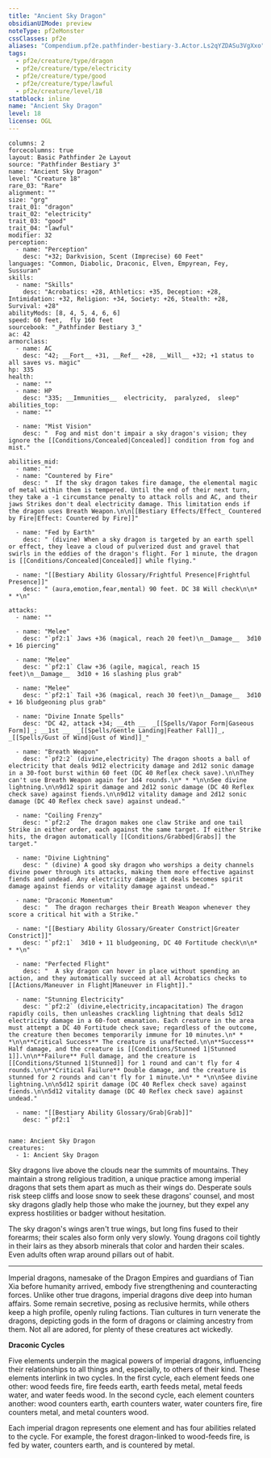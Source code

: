 ```yaml
---
title: "Ancient Sky Dragon"
obsidianUIMode: preview
noteType: pf2eMonster
cssClasses: pf2e
aliases: "Compendium.pf2e.pathfinder-bestiary-3.Actor.Ls2qYZDASu3VgXxo" 
tags:
  - pf2e/creature/type/dragon
  - pf2e/creature/type/electricity
  - pf2e/creature/type/good
  - pf2e/creature/type/lawful
  - pf2e/creature/level/18
statblock: inline
name: "Ancient Sky Dragon"
level: 18
license: OGL
---
```


```statblock
columns: 2
forcecolumns: true
layout: Basic Pathfinder 2e Layout
source: "Pathfinder Bestiary 3"
name: "Ancient Sky Dragon"
level: "Creature 18"
rare_03: "Rare"
alignment: ""
size: "grg"
trait_01: "dragon"
trait_02: "electricity"
trait_03: "good"
trait_04: "lawful"
modifier: 32
perception:
  - name: "Perception"
    desc: "+32; Darkvision, Scent (Imprecise) 60 Feet"
languages: "Common, Diabolic, Draconic, Elven, Empyrean, Fey, Sussuran"
skills:
  - name: "Skills"
    desc: "Acrobatics: +28, Athletics: +35, Deception: +28, Intimidation: +32, Religion: +34, Society: +26, Stealth: +28, Survival: +28"
abilityMods: [8, 4, 5, 4, 6, 6]
speed: 60 feet,  fly 160 feet
sourcebook: "_Pathfinder Bestiary 3_"
ac: 42
armorclass:
  - name: AC
    desc: "42; __Fort__ +31, __Ref__ +28, __Will__ +32; +1 status to all saves vs. magic"
hp: 335
health:
  - name: ""
  - name: HP
    desc: "335; __Immunities__  electricity,  paralyzed,  sleep"
abilities_top:
  - name: ""

  - name: "Mist Vision"
    desc: "  Fog and mist don't impair a sky dragon's vision; they ignore the [[Conditions/Concealed|Concealed]] condition from fog and mist."

abilities_mid:
  - name: ""
  - name: "Countered by Fire"
    desc: "  If the sky dragon takes fire damage, the elemental magic of metal within them is tempered. Until the end of their next turn, they take a -1 circumstance penalty to attack rolls and AC, and their jaws Strikes don't deal electricity damage. This limitation ends if the dragon uses Breath Weapon.\n\n[[Bestiary Effects/Effect_ Countered by Fire|Effect: Countered by Fire]]"

  - name: "Fed by Earth"
    desc: " (divine) When a sky dragon is targeted by an earth spell or effect, they leave a cloud of pulverized dust and gravel that swirls in the eddies of the dragon's flight. For 1 minute, the dragon is [[Conditions/Concealed|Concealed]] while flying."

  - name: "[[Bestiary Ability Glossary/Frightful Presence|Frightful Presence]]"
    desc: " (aura,emotion,fear,mental) 90 feet. DC 38 Will check\n\n* * *\n"

attacks:
  - name: ""

  - name: "Melee"
    desc: "`pf2:1` Jaws +36 (magical, reach 20 feet)\n__Damage__  3d10 + 16 piercing"

  - name: "Melee"
    desc: "`pf2:1` Claw +36 (agile, magical, reach 15 feet)\n__Damage__  3d10 + 16 slashing plus grab"

  - name: "Melee"
    desc: "`pf2:1` Tail +36 (magical, reach 30 feet)\n__Damage__  3d10 + 16 bludgeoning plus grab"

  - name: "Divine Innate Spells"
    desc: "DC 42, attack +34; __4th __  _[[Spells/Vapor Form|Gaseous Form]]_; __1st __  _[[Spells/Gentle Landing|Feather Fall]]_, _[[Spells/Gust of Wind|Gust of Wind]]_"

  - name: "Breath Weapon"
    desc: "`pf2:2` (divine,electricity) The dragon shoots a ball of electricity that deals 9d12 electricity damage and 2d12 sonic damage in a 30-foot burst within 60 feet (DC 40 Reflex check save).\n\nThey can't use Breath Weapon again for 1d4 rounds.\n* * *\n\nSee divine lightning.\n\n9d12 spirit damage and 2d12 sonic damage (DC 40 Reflex check save) against fiends.\n\n9d12 vitality damage and 2d12 sonic damage (DC 40 Reflex check save) against undead."

  - name: "Coiling Frenzy"
    desc: "`pf2:2`  The dragon makes one claw Strike and one tail Strike in either order, each against the same target. If either Strike hits, the dragon automatically [[Conditions/Grabbed|Grabs]] the target."

  - name: "Divine Lightning"
    desc: " (divine) A good sky dragon who worships a deity channels divine power through its attacks, making them more effective against fiends and undead. Any electricity damage it deals becomes spirit damage against fiends or vitality damage against undead."

  - name: "Draconic Momentum"
    desc: "  The dragon recharges their Breath Weapon whenever they score a critical hit with a Strike."

  - name: "[[Bestiary Ability Glossary/Greater Constrict|Greater Constrict]]"
    desc: "`pf2:1`  3d10 + 11 bludgeoning, DC 40 Fortitude check\n\n* * *\n"

  - name: "Perfected Flight"
    desc: "  A sky dragon can hover in place without spending an action, and they automatically succeed at all Acrobatics checks to [[Actions/Maneuver in Flight|Maneuver in Flight]]."

  - name: "Stunning Electricity"
    desc: "`pf2:2` (divine,electricity,incapacitation) The dragon rapidly coils, then unleashes crackling lightning that deals 5d12 electricity damage in a 60-foot emanation. Each creature in the area must attempt a DC 40 Fortitude check save; regardless of the outcome, the creature then becomes temporarily immune for 10 minutes.\n* * *\n\n**Critical Success** The creature is unaffected.\n\n**Success** Half damage, and the creature is [[Conditions/Stunned 1|Stunned 1]].\n\n**Failure** Full damage, and the creature is [[Conditions/Stunned 1|Stunned]] for 1 round and can't fly for 4 rounds.\n\n**Critical Failure** Double damage, and the creature is stunned for 2 rounds and can't fly for 1 minute.\n* * *\n\nSee divine lightning.\n\n5d12 spirit damage (DC 40 Reflex check save) against fiends.\n\n5d12 vitality damage (DC 40 Reflex check save) against undead."

  - name: "[[Bestiary Ability Glossary/Grab|Grab]]"
    desc: "`pf2:1`  "
 
```

```encounter-table
name: Ancient Sky Dragon
creatures:
  - 1: Ancient Sky Dragon
```



Sky dragons live above the clouds near the summits of mountains. They maintain a strong religious tradition, a unique practice among imperial dragons that sets them apart as much as their wings do. Desperate souls risk steep cliffs and loose snow to seek these dragons' counsel, and most sky dragons gladly help those who make the journey, but they expel any express hostilities or badger without hesitation.

The sky dragon's wings aren't true wings, but long fins fused to their forearms; their scales also form only very slowly. Young dragons coil tightly in their lairs as they absorb minerals that color and harden their scales. Even adults often wrap around pillars out of habit.

* * *

Imperial dragons, namesake of the Dragon Empires and guardians of Tian Xia before humanity arrived, embody five strengthening and counteracting forces. Unlike other true dragons, imperial dragons dive deep into human affairs. Some remain secretive, posing as reclusive hermits, while others keep a high profile, openly ruling factions. Tian cultures in turn venerate the dragons, depicting gods in the form of dragons or claiming ancestry from them. Not all are adored, for plenty of these creatures act wickedly.

**Draconic Cycles**

Five elements underpin the magical powers of imperial dragons, influencing their relationships to all things and, especially, to others of their kind. These elements interlink in two cycles. In the first cycle, each element feeds one other: wood feeds fire, fire feeds earth, earth feeds metal, metal feeds water, and water feeds wood. In the second cycle, each element counters another: wood counters earth, earth counters water, water counters fire, fire counters metal, and metal counters wood.

Each imperial dragon represents one element and has four abilities related to the cycle. For example, the forest dragon-linked to wood-feeds fire, is fed by water, counters earth, and is countered by metal.
